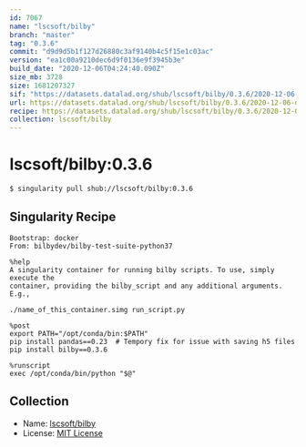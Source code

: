 ```yaml
---
id: 7067
name: "lscsoft/bilby"
branch: "master"
tag: "0.3.6"
commit: "d9d9d5b1f127d26880c3af9140b4c5f15e1c03ac"
version: "ea1c00a9210dec6d9f0136e9f3945b3e"
build_date: "2020-12-06T04:24:40.090Z"
size_mb: 3728
size: 1681207327
sif: "https://datasets.datalad.org/shub/lscsoft/bilby/0.3.6/2020-12-06-d9d9d5b1-ea1c00a9/ea1c00a9210dec6d9f0136e9f3945b3e.simg"
url: https://datasets.datalad.org/shub/lscsoft/bilby/0.3.6/2020-12-06-d9d9d5b1-ea1c00a9/
recipe: https://datasets.datalad.org/shub/lscsoft/bilby/0.3.6/2020-12-06-d9d9d5b1-ea1c00a9/Singularity
collection: lscsoft/bilby
---
```


# lscsoft/bilby:0.3.6

```bash
$ singularity pull shub://lscsoft/bilby:0.3.6
```

## Singularity Recipe

```singularity
Bootstrap: docker
From: bilbydev/bilby-test-suite-python37

%help
A singularity container for running bilby scripts. To use, simply execute the
container, providing the bilby_script and any additional arguments. E.g.,

./name_of_this_container.simg run_script.py

%post
export PATH="/opt/conda/bin:$PATH"
pip install pandas==0.23  # Tempory fix for issue with saving h5 files
pip install bilby==0.3.6

%runscript
exec /opt/conda/bin/python "$@"
```

## Collection

 - Name: [lscsoft/bilby](https://github.com/lscsoft/bilby)
 - License: [MIT License](https://api.github.com/licenses/mit)

